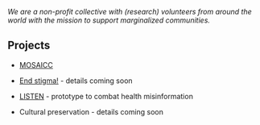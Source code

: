 *We are a non-profit collective with (research) volunteers from around the world with the mission to support marginalized communities.*

## Projects


- [MOSAICC](https://design4good.github.io/mosaicc/) 

- [End stigma!](https://design4good.github.io/end-stigma/)  - details coming soon

- [LISTEN](https://github.com/LISTEN-prototype/about) - prototype to combat health misinformation 
 
- Cultural preservation - details coming soon
